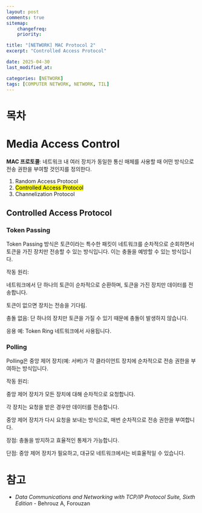 ```yaml
---
layout: post
comments: true
sitemap:
    changefreq:
    priority:

title: "[NETWORK] MAC Protocol 2"
excerpt: "Controlled Access Protocol"

date: 2025-04-30
last_modified_at: 

categories: [NETWORK]
tags: [COMPUTER NETWORK, NETWORK, TIL]
---
```


# 목차

# Media Access Control
**MAC 프로토콜**: 네트워크 내 여러 장치가 동일한 통신 매체를 사용할 때 어떤 방식으로 전송 권한을 부여할 것인지를 정의한다.

1. Random Access Protocol
1. <mark>Controlled Access Protocol</mark>
1. Channelization Protocol

## Controlled Access Protocol
### Token Passing
Token Passing 방식은 토큰이라는 특수한 패킷이 네트워크를 순차적으로 순회하면서 토큰을 가진 장치만 전송할 수 있는 방식입니다. 이는 충돌을 예방할 수 있는 방식입니다.

작동 원리:

네트워크에서 단 하나의 토큰이 순차적으로 순환하며, 토큰을 가진 장치만 데이터를 전송합니다.

토큰이 없으면 장치는 전송을 기다림.

충돌 없음: 단 하나의 장치만 토큰을 가질 수 있기 때문에 충돌이 발생하지 않습니다.

응용 예: Token Ring 네트워크에서 사용됩니다.

### Polling
Polling은 중앙 제어 장치(예: 서버)가 각 클라이언트 장치에 순차적으로 전송 권한을 부여하는 방식입니다.

작동 원리:

중앙 제어 장치가 모든 장치에 대해 순차적으로 요청합니다.

각 장치는 요청을 받은 경우만 데이터를 전송합니다.

중앙 제어 장치가 다시 요청을 보내는 방식으로, 매번 순차적으로 전송 권한을 부여합니다.

장점: 충돌을 방지하고 효율적인 통제가 가능합니다.

단점: 중앙 제어 장치가 필요하고, 대규모 네트워크에서는 비효율적일 수 있습니다.

# 참고
* *Data Communications and Networking with TCP/IP Protocol Suite, Sixth Edition* - Behrouz A, Forouzan